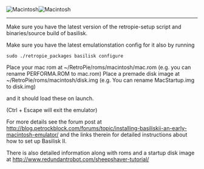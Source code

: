 ![Macintosh](http://s3.amazonaws.com/rapgenius/apple-mac-logo-web.jpg)![Macintosh](http://www.trademarkia.com/logo-images/apple-inc/macintosh-77532612.jpg)
***

Make sure you have the latest version of the retropie-setup script and binaries/source build of basilisk.

Make sure you have the latest emulationstation config for it also by running

```
sudo ./retropie_packages basilisk configure
```

Place your mac rom at ~/RetroPie/roms/macintosh/mac.rom (e.g. you can rename PERFORMA.ROM to mac.rom)
Place a premade disk image at ~/RetroPie/roms/macintosh/disk.img (e.g. You can rename MacStartup.img to disk.img)

and it should load these on launch.

(Ctrl + Escape will exit the emulator)

For more details see the forum post at http://blog.petrockblock.com/forums/topic/installing-basiliskii-an-early-macintosh-emulator/ and the links therein for detailed instructions about how to set up Basilisk II.

There is also detailed information along with roms and a startup disk image at http://www.redundantrobot.com/sheepshaver-tutorial/